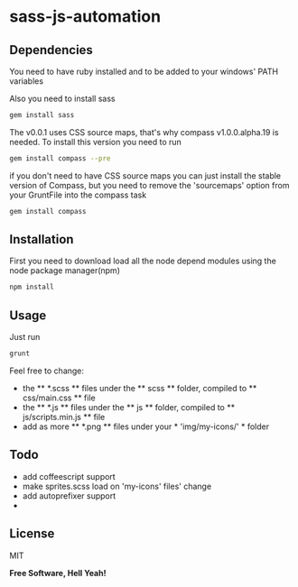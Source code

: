 sass-js-automation
==================


Dependencies
--------------

You need to have ruby installed and to be added to your windows' PATH variables

Also you need to install sass

```sh
gem install sass
```

The v0.0.1 uses CSS source maps, that's why compass v1.0.0.alpha.19 is needed. To install this version you need to run  

```sh
gem install compass --pre
```

if you don't need to have CSS source maps you can just install the stable version of Compass, but you need to remove the 'sourcemaps' option from your GruntFile into the compass task

```sh
gem install compass
```

Installation
--------------

First you need to download load all the node depend modules using the node package manager(npm)

```sh
npm install
```



Usage
----

Just run

```sh
grunt
```

Feel free to change: 
- the ** *.scss ** files under the ** scss ** folder, compiled to ** css/main.css ** file
- the ** *.js ** files under the ** js ** folder, compiled to ** js/scripts.min.js ** file
- add as more ** *.png ** files under your * 'img/my-icons/' * folder


Todo
----

- add coffeescript support
- make sprites.scss load on 'my-icons' files' change
- add autoprefixer support
- 

License
----

MIT

**Free Software, Hell Yeah!**